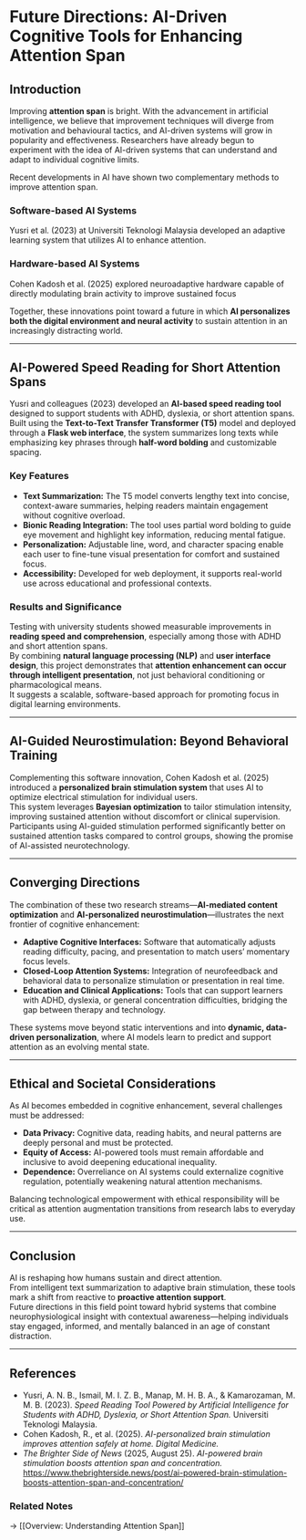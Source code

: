 # Future Directions: AI-Driven Cognitive Tools for Enhancing Attention Span

## Introduction
Improving **attention span** is bright. With the advancement in artificial intelligence, we believe that improvement techniques will diverge from motivation and behavioural tactics, and AI-driven systems will grow in popularity and effectiveness. Researchers have already begun to experiment with the idea of AI-driven systems that can understand and adapt to individual cognitive limits.

Recent developments in AI have shown two complementary methods to improve attention span.

### Software-based AI Systems
Yusri et al. (2023) at Universiti Teknologi Malaysia developed an adaptive learning system that utilizes AI to enhance attention.

### Hardware-based AI Systems
Cohen Kadosh et al. (2025) explored neuroadaptive hardware capable of directly modulating brain activity to improve sustained focus

Together, these innovations point toward a future in which **AI personalizes both the digital environment and neural activity** to sustain attention in an increasingly distracting world.

---

## AI-Powered Speed Reading for Short Attention Spans
Yusri and colleagues (2023) developed an **AI-based speed reading tool** designed to support students with ADHD, dyslexia, or short attention spans.  
Built using the **Text-to-Text Transfer Transformer (T5)** model and deployed through a **Flask web interface**, the system summarizes long texts while emphasizing key phrases through **half-word bolding** and customizable spacing.  

### Key Features
- **Text Summarization:** The T5 model converts lengthy text into concise, context-aware summaries, helping readers maintain engagement without cognitive overload.  
- **Bionic Reading Integration:** The tool uses partial word bolding to guide eye movement and highlight key information, reducing mental fatigue.  
- **Personalization:** Adjustable line, word, and character spacing enable each user to fine-tune visual presentation for comfort and sustained focus.  
- **Accessibility:** Developed for web deployment, it supports real-world use across educational and professional contexts.

### Results and Significance
Testing with university students showed measurable improvements in **reading speed and comprehension**, especially among those with ADHD and short attention spans.  
By combining **natural language processing (NLP)** and **user interface design**, this project demonstrates that **attention enhancement can occur through intelligent presentation**, not just behavioral conditioning or pharmacological means.  
It suggests a scalable, software-based approach for promoting focus in digital learning environments.

---

## AI-Guided Neurostimulation: Beyond Behavioral Training
Complementing this software innovation, Cohen Kadosh et al. (2025) introduced a **personalized brain stimulation system** that uses AI to optimize electrical stimulation for individual users.  
This system leverages **Bayesian optimization** to tailor stimulation intensity, improving sustained attention without discomfort or clinical supervision.  
Participants using AI-guided stimulation performed significantly better on sustained attention tasks compared to control groups, showing the promise of AI-assisted neurotechnology.

---

## Converging Directions
The combination of these two research streams—**AI-mediated content optimization** and **AI-personalized neurostimulation**—illustrates the next frontier of cognitive enhancement:
- **Adaptive Cognitive Interfaces:** Software that automatically adjusts reading difficulty, pacing, and presentation to match users’ momentary focus levels.  
- **Closed-Loop Attention Systems:** Integration of neurofeedback and behavioral data to personalize stimulation or presentation in real time.  
- **Education and Clinical Applications:** Tools that can support learners with ADHD, dyslexia, or general concentration difficulties, bridging the gap between therapy and technology.

These systems move beyond static interventions and into **dynamic, data-driven personalization**, where AI models learn to predict and support attention as an evolving mental state.

---

## Ethical and Societal Considerations
As AI becomes embedded in cognitive enhancement, several challenges must be addressed:
- **Data Privacy:** Cognitive data, reading habits, and neural patterns are deeply personal and must be protected.  
- **Equity of Access:** AI-powered tools must remain affordable and inclusive to avoid deepening educational inequality.  
- **Dependence:** Overreliance on AI systems could externalize cognitive regulation, potentially weakening natural attention mechanisms.  

Balancing technological empowerment with ethical responsibility will be critical as attention augmentation transitions from research labs to everyday use.

---

## Conclusion
AI is reshaping how humans sustain and direct attention.  
From intelligent text summarization to adaptive brain stimulation, these tools mark a shift from reactive to **proactive attention support**.  
Future directions in this field point toward hybrid systems that combine neurophysiological insight with contextual awareness—helping individuals stay engaged, informed, and mentally balanced in an age of constant distraction.

---

## References
- Yusri, A. N. B., Ismail, M. I. Z. B., Manap, M. H. B. A., & Kamarozaman, M. M. B. (2023). *Speed Reading Tool Powered by Artificial Intelligence for Students with ADHD, Dyslexia, or Short Attention Span.* Universiti Teknologi Malaysia.  
- Cohen Kadosh, R., et al. (2025). *AI-personalized brain stimulation improves attention safely at home.* *Digital Medicine.*  
- *The Brighter Side of News* (2025, August 25). *AI-powered brain stimulation boosts attention span and concentration.*  
  https://www.thebrighterside.news/post/ai-powered-brain-stimulation-boosts-attention-span-and-concentration/

### Related Notes
→ [[Overview: Understanding Attention Span]]  
